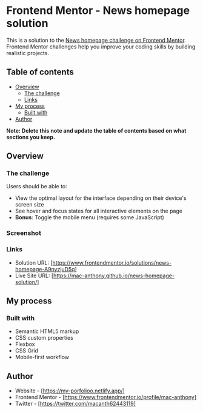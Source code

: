 # Frontend Mentor - News homepage solution

This is a solution to the [News homepage challenge on Frontend Mentor](https://www.frontendmentor.io/challenges/news-homepage-H6SWTa1MFl). Frontend Mentor challenges help you improve your coding skills by building realistic projects. 

## Table of contents

- [Overview](#overview)
  - [The challenge](#the-challenge)
  - [Links](#links)
- [My process](#my-process)
  - [Built with](#built-with)
- [Author](#author)


**Note: Delete this note and update the table of contents based on what sections you keep.**

## Overview

### The challenge

Users should be able to:

- View the optimal layout for the interface depending on their device's screen size
- See hover and focus states for all interactive elements on the page
- **Bonus**: Toggle the mobile menu (requires some JavaScript)

### Screenshot
### Links

- Solution URL: [https://www.frontendmentor.io/solutions/news-homepage-A9nyzjuD5q]
- Live Site URL: [https://mac-anthony.github.io/news-homepage-solution/]

## My process

### Built with

- Semantic HTML5 markup
- CSS custom properties
- Flexbox
- CSS Grid
- Mobile-first workflow


## Author

- Website - [https://my-porfolioo.netlify.app/]
- Frontend Mentor - [https://www.frontendmentor.io/profile/mac-anthony]
- Twitter - [https://twitter.com/macanth62443119]




